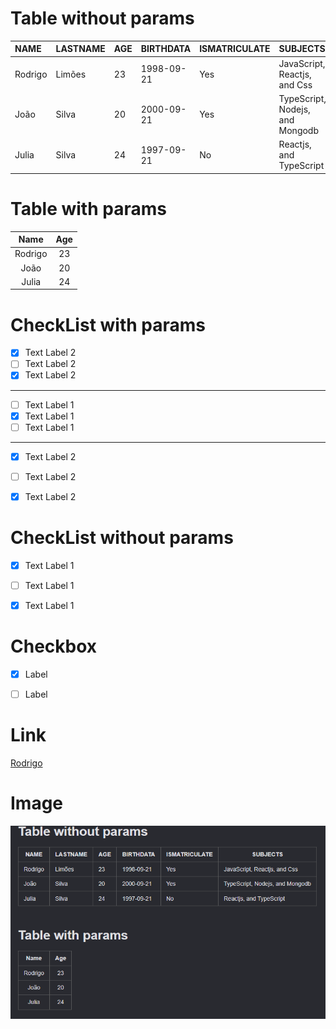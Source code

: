 # Table without params
| **NAME** | **LASTNAME** | **AGE** | **BIRTHDATA** | **ISMATRICULATE** | **SUBJECTS** | 
 | :--- | :--- | :--- | :--- | :--- | :--- | 
| Rodrigo | Limões | 23 | 1998-09-21 | Yes | JavaScript, Reactjs, and Css | 
| João | Silva | 20 | 2000-09-21 | Yes | TypeScript, Nodejs, and Mongodb | 
| Julia | Silva | 24 | 1997-09-21 | No | Reactjs, and TypeScript | 


# Table with params
| **Name** | **Age** | 
 | :----: | :----: | 
| Rodrigo | 23 | 
| João | 20 | 
| Julia | 24 | 


# CheckList with params
- [X] Text Label 2
- [ ] Text Label 2
- [X] Text Label 2

_________________
- [ ] Text Label 1
- [X] Text Label 1
- [ ] Text Label 1

_________________
- [X] Text Label 2
- [ ] Text Label 2
- [X] Text Label 2


# CheckList without params
- [X] Text Label 1
- [ ] Text Label 1
- [X] Text Label 1


# Checkbox
- [X] Label

- [ ] Label


# Link
[Rodrigo](https://github.com/rodrigolimoes)

# Image

![Table Example of hbs-markdown-helpers library](../image/image_test.png)